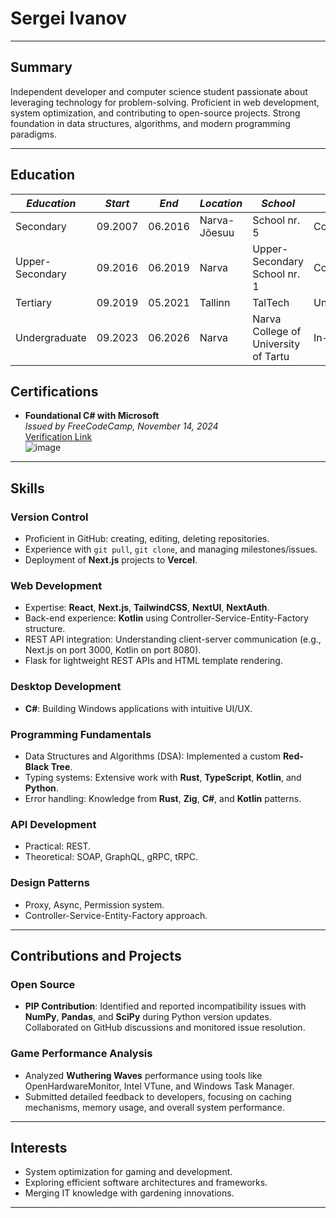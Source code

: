 # Sergei Ivanov

---

## Summary
Independent developer and computer science student passionate about leveraging technology for problem-solving. Proficient in web development, system optimization, and contributing to open-source projects. Strong foundation in data structures, algorithms, and modern programming paradigms.

---

## Education

| *Education* | *Start* | *End* | *Location* | *School*| *Status* |
|-------------|---------|-------|------------|---------|----------|
| Secondary   | 09.2007 | 06.2016 | Narva-Jõesuu | School nr. 5 | Completed |
| Upper-Secondary | 09.2016 | 06.2019 | Narva | Upper-Secondary School nr. 1 | Completed |
| Tertiary | 09.2019 | 05.2021 | Tallinn | TalTech | Uncompleted | 
| Undergraduate | 09.2023 | 06.2026 | Narva | Narva College of University of Tartu | In-progress | 


## Certifications
- **Foundational C# with Microsoft**  
  *Issued by FreeCodeCamp, November 14, 2024*  
  [Verification Link](https://www.freecodecamp.org/certification/fccbe4b8c5a-8a27-493c-a983-a09fb9b9632d/foundational-c-sharp-with-microsoft)  
  ![image](https://github.com/user-attachments/assets/455ce3b9-64ed-445e-a65b-810b08ecba96)


---

## Skills

### Version Control
- Proficient in GitHub: creating, editing, deleting repositories.
- Experience with `git pull`, `git clone`, and managing milestones/issues.
- Deployment of **Next.js** projects to **Vercel**.

### Web Development
- Expertise: **React**, **Next.js**, **TailwindCSS**, **NextUI**, **NextAuth**.
- Back-end experience: **Kotlin** using Controller-Service-Entity-Factory structure.
- REST API integration: Understanding client-server communication (e.g., Next.js on port 3000, Kotlin on port 8080).
- Flask for lightweight REST APIs and HTML template rendering.

### Desktop Development
- **C#**: Building Windows applications with intuitive UI/UX.

### Programming Fundamentals
- Data Structures and Algorithms (DSA): Implemented a custom **Red-Black Tree**.
- Typing systems: Extensive work with **Rust**, **TypeScript**, **Kotlin**, and **Python**.
- Error handling: Knowledge from **Rust**, **Zig**, **C#**, and **Kotlin** patterns.

### API Development
- Practical: REST.
- Theoretical: SOAP, GraphQL, gRPC, tRPC.

### Design Patterns
- Proxy, Async, Permission system.
- Controller-Service-Entity-Factory approach.

---

## Contributions and Projects

### Open Source
- **PIP Contribution**: Identified and reported incompatibility issues with **NumPy**, **Pandas**, and **SciPy** during Python version updates. Collaborated on GitHub discussions and monitored issue resolution.

### Game Performance Analysis
- Analyzed **Wuthering Waves** performance using tools like OpenHardwareMonitor, Intel VTune, and Windows Task Manager.
- Submitted detailed feedback to developers, focusing on caching mechanisms, memory usage, and overall system performance.

---

## Interests
- System optimization for gaming and development.
- Exploring efficient software architectures and frameworks.
- Merging IT knowledge with gardening innovations.

---

